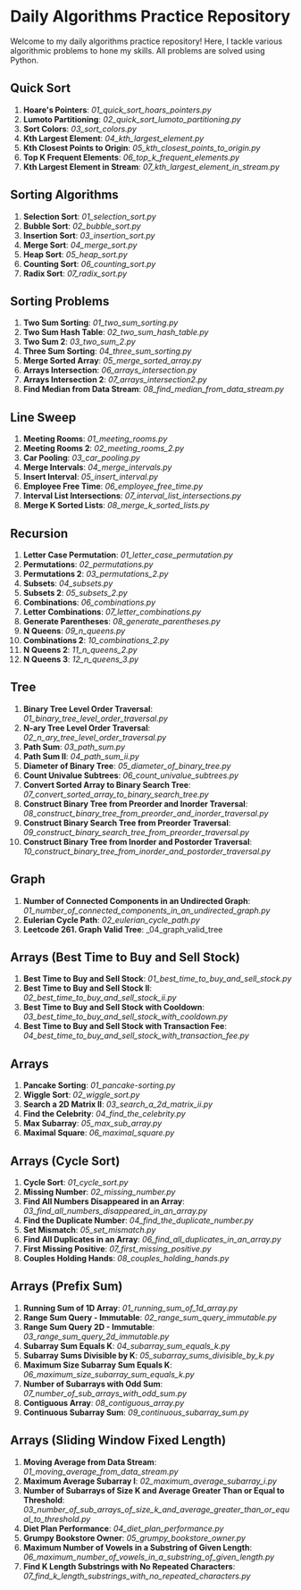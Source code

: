 # Daily Algorithms Practice Repository

Welcome to my daily algorithms practice repository! Here, I tackle various algorithmic problems to hone my skills. All problems are solved using Python.

## Quick Sort

1. **Hoare's Pointers**: _01_quick_sort_hoars_pointers.py_
2. **Lumoto Partitioning**: _02_quick_sort_lumoto_partitioning.py_
3. **Sort Colors**: _03_sort_colors.py_
4. **Kth Largest Element**: _04_kth_largest_element.py_
5. **Kth Closest Points to Origin**: _05_kth_closest_points_to_origin.py_
6. **Top K Frequent Elements**: _06_top_k_frequent_elements.py_
7. **Kth Largest Element in Stream**: _07_kth_largest_element_in_stream.py_

## Sorting Algorithms

1. **Selection Sort**: _01_selection_sort.py_
2. **Bubble Sort**: _02_bubble_sort.py_
3. **Insertion Sort**: _03_insertion_sort.py_
4. **Merge Sort**: _04_merge_sort.py_
5. **Heap Sort**: _05_heap_sort.py_
6. **Counting Sort**: _06_counting_sort.py_
7. **Radix Sort**: _07_radix_sort.py_


## Sorting Problems

1. **Two Sum Sorting**: _01_two_sum_sorting.py_
2. **Two Sum Hash Table**: _02_two_sum_hash_table.py_
3. **Two Sum 2**: _03_two_sum_2.py_
4. **Three Sum Sorting**: _04_three_sum_sorting.py_
5. **Merge Sorted Array**: _05_merge_sorted_array.py_
6. **Arrays Intersection**: _06_arrays_intersection.py_
7. **Arrays Intersection 2**: _07_arrays_intersection2.py_
8. **Find Median from Data Stream**: _08_find_median_from_data_stream.py_

## Line Sweep

1. **Meeting Rooms**: _01_meeting_rooms.py_
2. **Meeting Rooms 2**: _02_meeting_rooms_2.py_
3. **Car Pooling**: _03_car_pooling.py_
4. **Merge Intervals**: _04_merge_intervals.py_
5. **Insert Interval**: _05_insert_interval.py_
6. **Employee Free Time**: _06_employee_free_time.py_
7. **Interval List Intersections**: _07_interval_list_intersections.py_
8. **Merge K Sorted Lists**: _08_merge_k_sorted_lists.py_

## Recursion

1. **Letter Case Permutation**: _01_letter_case_permutation.py_
2. **Permutations**: _02_permutations.py_
3. **Permutations 2**: _03_permutations_2.py_
4. **Subsets**: _04_subsets.py_
5. **Subsets 2**: _05_subsets_2.py_
6. **Combinations**: _06_combinations.py_
7. **Letter Combinations**: _07_letter_combinations.py_
8. **Generate Parentheses**: _08_generate_parentheses.py_
9. **N Queens**: _09_n_queens.py_
10. **Combinations 2**: _10_combinations_2.py_
11. **N Queens 2**: _11_n_queens_2.py_
12. **N Queens 3**: _12_n_queens_3.py_


## Tree

1. **Binary Tree Level Order Traversal**: _01_binary_tree_level_order_traversal.py_
2. **N-ary Tree Level Order Traversal**: _02_n_ary_tree_level_order_traversal.py_
3. **Path Sum**: _03_path_sum.py_
4. **Path Sum II**: _04_path_sum_ii.py_
5. **Diameter of Binary Tree**: _05_diameter_of_binary_tree.py_
6. **Count Univalue Subtrees**: _06_count_univalue_subtrees.py_
7. **Convert Sorted Array to Binary Search Tree**: _07_convert_sorted_array_to_binary_search_tree.py_
8. **Construct Binary Tree from Preorder and Inorder Traversal**: _08_construct_binary_tree_from_preorder_and_inorder_traversal.py_
9. **Construct Binary Search Tree from Preorder Traversal**: _09_construct_binary_search_tree_from_preorder_traversal.py_
10. **Construct Binary Tree from Inorder and Postorder Traversal**: _10_construct_binary_tree_from_inorder_and_postorder_traversal.py_

## Graph

1. **Number of Connected Components in an Undirected Graph**: _01_number_of_connected_components_in_an_undirected_graph.py_
2. **Eulerian Cycle Path**: _02_eulerian_cycle_path.py_
3. **Leetcode 261. Graph Valid Tree**: _04_graph_valid_tree

## Arrays (Best Time to Buy and Sell Stock)

1. **Best Time to Buy and Sell Stock**: _01_best_time_to_buy_and_sell_stock.py_
2. **Best Time to Buy and Sell Stock II**: _02_best_time_to_buy_and_sell_stock_ii.py_
3. **Best Time to Buy and Sell Stock with Cooldown**: _03_best_time_to_buy_and_sell_stock_with_cooldown.py_
4. **Best Time to Buy and Sell Stock with Transaction Fee**: _04_best_time_to_buy_and_sell_stock_with_transaction_fee.py_

## Arrays

1. **Pancake Sorting**: _01_pancake-sorting.py_
2. **Wiggle Sort**: _02_wiggle_sort.py_
3. **Search a 2D Matrix II**: _03_search_a_2d_matrix_ii.py_
4. **Find the Celebrity**: _04_find_the_celebrity.py_
5. **Max Subarray**: _05_max_sub_array.py_
6. **Maximal Square**: _06_maximal_square.py_

## Arrays (Cycle Sort)

1. **Cycle Sort**: _01_cycle_sort.py_
2. **Missing Number**: _02_missing_number.py_
3. **Find All Numbers Disappeared in an Array**: _03_find_all_numbers_disappeared_in_an_array.py_
4. **Find the Duplicate Number**: _04_find_the_duplicate_number.py_
5. **Set Mismatch**: _05_set_mismatch.py_
6. **Find All Duplicates in an Array**: _06_find_all_duplicates_in_an_array.py_
7. **First Missing Positive**: _07_first_missing_positive.py_
8. **Couples Holding Hands**: _08_couples_holding_hands.py_

## Arrays (Prefix Sum)

1. **Running Sum of 1D Array**: _01_running_sum_of_1d_array.py_
2. **Range Sum Query - Immutable**: _02_range_sum_query_immutable.py_
3. **Range Sum Query 2D - Immutable**: _03_range_sum_query_2d_immutable.py_
4. **Subarray Sum Equals K**: _04_subarray_sum_equals_k.py_
5. **Subarray Sums Divisible by K**: _05_subarray_sums_divisible_by_k.py_
6. **Maximum Size Subarray Sum Equals K**: _06_maximum_size_subarray_sum_equals_k.py_
7. **Number of Subarrays with Odd Sum**: _07_number_of_sub_arrays_with_odd_sum.py_
8. **Contiguous Array**: _08_contiguous_array.py_
9. **Continuous Subarray Sum**: _09_continuous_subarray_sum.py_

## Arrays (Sliding Window Fixed Length)

1. **Moving Average from Data Stream**: _01_moving_average_from_data_stream.py_
2. **Maximum Average Subarray I**: _02_maximum_average_subarray_i.py_
3. **Number of Subarrays of Size K and Average Greater Than or Equal to Threshold**: _03_number_of_sub_arrays_of_size_k_and_average_greater_than_or_equal_to_threshold.py_
4. **Diet Plan Performance**: _04_diet_plan_performance.py_
5. **Grumpy Bookstore Owner**: _05_grumpy_bookstore_owner.py_
6. **Maximum Number of Vowels in a Substring of Given Length**: _06_maximum_number_of_vowels_in_a_substring_of_given_length.py_
7. **Find K Length Substrings with No Repeated Characters**: _07_find_k_length_substrings_with_no_repeated_characters.py_


